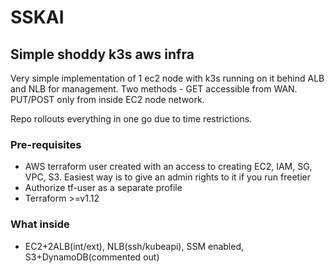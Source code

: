 # SSKAI 
## Simple shoddy k3s aws infra

Very simple implementation of 1 ec2 node with k3s running on it behind ALB and NLB for management. 
Two methods - GET accessible from WAN. PUT/POST only from inside EC2 node network.


Repo rollouts everything in one go due to time restrictions.

### Pre-requisites
- AWS terraform user created with an access to creating EC2, IAM, SG, VPC, S3. Easiest way is to give an admin rights to it if you run freetier
- Authorize tf-user as a separate profile
- Terraform >=v1.12


### What inside
- EC2+2ALB(int/ext), NLB(ssh/kubeapi), SSM enabled, S3+DynamoDB(commented out)

